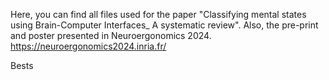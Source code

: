 Here, you can find all files used for the paper "Classifying mental states using Brain-Computer Interfaces_ A systematic review". Also, the pre-print and poster presented in Neuroergonomics 2024.
https://neuroergonomics2024.inria.fr/

Bests
